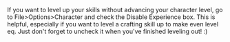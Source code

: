 If you want to level up your skills without advancing your character level, go to File>Options>Character and check the Disable Experience box. This is helpful, especially if you want to level a crafting skill up to make even level eq. Just don't forget to uncheck it when you've finished leveling out! :)